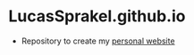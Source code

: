 # LucasSprakel.github.io

* Repository to create my [personal website](https://lucassprakel.github.io)
